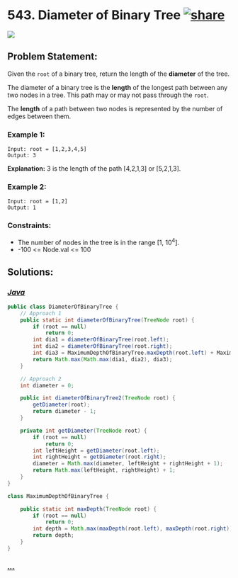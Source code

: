 # 543. Diameter of Binary Tree [![share]](https://leetcode.com/problems/diameter-of-binary-tree/)

![][easy]

## Problem Statement:

Given the `root` of a binary tree, return the length of the **diameter** of the tree.

The diameter of a binary tree is the **length** of the longest path between any two nodes in a tree. This path may or may not pass through the `root`.

The **length** of a path between two nodes is represented by the number of edges between them.

### Example 1:

```
Input: root = [1,2,3,4,5]
Output: 3
```

**Explanation:** 3 is the length of the path [4,2,1,3] or [5,2,1,3].

### Example 2:

```
Input: root = [1,2]
Output: 1
```

### Constraints:

- The number of nodes in the tree is in the range [1, 10<sup>4</sup>].
- -100 <= Node.val <= 100

## Solutions:

### [_Java_](#)

```java
public class DiameterOfBinaryTree {
    // Approach 1
    public static int diameterOfBinaryTree(TreeNode root) {
        if (root == null)
            return 0;
        int dia1 = diameterOfBinaryTree(root.left);
        int dia2 = diameterOfBinaryTree(root.right);
        int dia3 = MaximumDepthOfBinaryTree.maxDepth(root.left) + MaximumDepthOfBinaryTree.maxDepth(root.right) + 1;
        return Math.max(Math.max(dia1, dia2), dia3);
    }

    // Approach 2
    int diameter = 0;

    public int diameterOfBinaryTree2(TreeNode root) {
        getDiameter(root);
        return diameter - 1;
    }

    private int getDiameter(TreeNode root) {
        if (root == null)
            return 0;
        int leftHeight = getDiameter(root.left);
        int rightHeight = getDiameter(root.right);
        diameter = Math.max(diameter, leftHeight + rightHeight + 1);
        return Math.max(leftHeight, rightHeight) + 1;
    }
}

class MaximumDepthOfBinaryTree {

    public static int maxDepth(TreeNode root) {
        if (root == null)
            return 0;
        int depth = Math.max(maxDepth(root.left), maxDepth(root.right)) + 1;
        return depth;
    }
}
```

### [_..._](#)

```

```

<!----------------------------------{ link }--------------------------------->

[share]: https://img.icons8.com/external-anggara-blue-anggara-putra/20/000000/external-share-user-interface-basic-anggara-blue-anggara-putra-2.png
[easy]: https://img.shields.io/badge/Difficulty-Easy-green.svg
